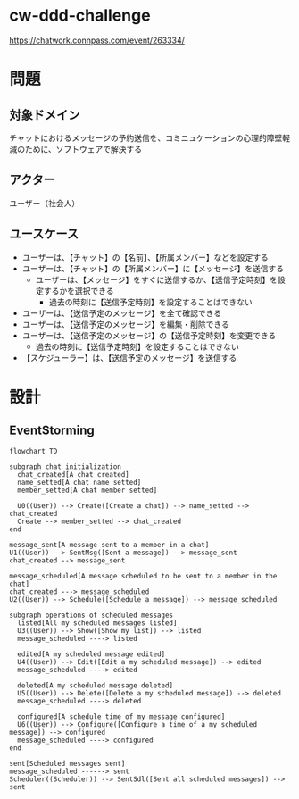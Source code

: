 # cw-ddd-challenge
https://chatwork.connpass.com/event/263334/

# 問題
## 対象ドメイン
チャットにおけるメッセージの予約送信を、コミニュケーションの心理的障壁軽減のために、ソフトウェアで解決する

## アクター
ユーザー（社会人）

## ユースケース
- ユーザーは、【チャット】の【名前】、【所属メンバー】などを設定する
- ユーザーは、【チャット】の【所属メンバー】に【メッセージ】を送信する
  - ユーザーは、【メッセージ】をすぐに送信するか、【送信予定時刻】を設定するかを選択できる
    - 過去の時刻に【送信予定時刻】を設定することはできない
- ユーザーは、【送信予定のメッセージ】を全て確認できる
- ユーザーは、【送信予定のメッセージ】を編集・削除できる
- ユーザーは、【送信予定のメッセージ】の【送信予定時刻】を変更できる
  - 過去の時刻に【送信予定時刻】を設定することはできない
- 【スケジューラー】は、【送信予定のメッセージ】を送信する

# 設計
## EventStorming
```mermaid
flowchart TD

subgraph chat initialization
  chat_created[A chat created]
  name_setted[A chat name setted]
  member_setted[A chat member setted]

  U0((User)) --> Create([Create a chat]) --> name_setted --> chat_created
  Create --> member_setted --> chat_created
end

message_sent[A message sent to a member in a chat]
U1((User)) --> SentMsg([Sent a message]) --> message_sent
chat_created --> message_sent

message_scheduled[A message scheduled to be sent to a member in the chat]
chat_created ---> message_scheduled
U2((User)) --> Schedule([Schedule a message]) --> message_scheduled

subgraph operations of scheduled messages
  listed[All my scheduled messages listed]
  U3((User)) --> Show([Show my list]) --> listed
  message_scheduled ----> listed

  edited[A my scheduled message edited]
  U4((User)) --> Edit([Edit a my scheduled message]) --> edited
  message_scheduled ----> edited

  deleted[A my scheduled message deleted]
  U5((User)) --> Delete([Delete a my scheduled message]) --> deleted
  message_scheduled ----> deleted

  configured[A schedule time of my message configured]
  U6((User)) --> Configure([Configure a time of a my scheduled message]) --> configured
  message_scheduled ----> configured
end

sent[Scheduled messages sent]
message_scheduled ------> sent
Scheduler((Scheduler)) --> SentSdl([Sent all scheduled messages]) --> sent
```
